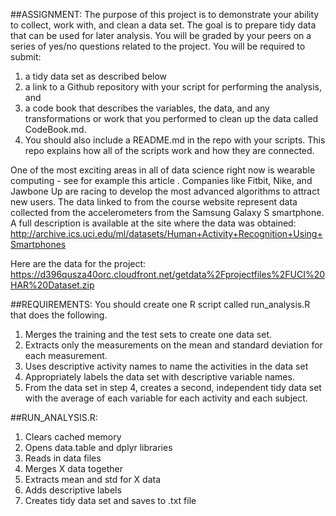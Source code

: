 ##ASSIGNMENT:
The purpose of this project is to demonstrate your ability to collect, work with, and clean a data set. The goal is to prepare tidy data that can be used for later analysis. You will be graded by your peers on a series of yes/no questions related to the project. 
You will be required to submit: 
1. a tidy data set as described below  
2. a link to a Github repository with your script for performing the analysis, and  
3. a code book that describes the variables, the data, and any transformations or work that you performed to clean up the data called CodeBook.md.   
4. You should also include a README.md in the repo with your scripts. This repo explains how all of the scripts work and how they are connected.    

One of the most exciting areas in all of data science right now is wearable computing - see for example this article . Companies like Fitbit, Nike, and Jawbone Up are racing to develop the most advanced algorithms to attract new users. The data linked to from the course website represent data collected from the accelerometers from the Samsung Galaxy S smartphone. A full description is available at the site where the data was obtained: 
http://archive.ics.uci.edu/ml/datasets/Human+Activity+Recognition+Using+Smartphones 

Here are the data for the project: 
https://d396qusza40orc.cloudfront.net/getdata%2Fprojectfiles%2FUCI%20HAR%20Dataset.zip 



##REQUIREMENTS:
 You should create one R script called run_analysis.R that does the following. 
1. Merges the training and the test sets to create one data set.  
2. Extracts only the measurements on the mean and standard deviation for each measurement.   
3. Uses descriptive activity names to name the activities in the data set  
4. Appropriately labels the data set with descriptive variable names.   
5. From the data set in step 4, creates a second, independent tidy data set with the average of each variable for each activity and each subject.  



##RUN_ANALYSIS.R:
1. Clears cached memory  
2. Opens data.table and dplyr libraries  
3. Reads in data files  
4. Merges X data together  
5. Extracts mean and std for X data  
6. Adds descriptive labels  
7. Creates tidy data set and saves to .txt file  


